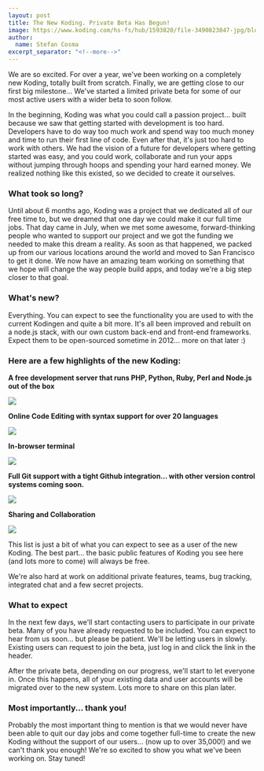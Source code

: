 ```yaml
---
layout: post
title: The New Koding. Private Beta Has Begun!
image: https://www.koding.com/hs-fs/hub/1593820/file-3490823847-jpg/blog-files/beta2.jpg?t=1475265944157
author:
  name: Stefan Cosma
excerpt_separator: "<!--more-->"
---
```


We are so excited. For over a year, we've been working on a completely new Koding, totally built from scratch. Finally, we are getting close to our first big milestone... We've started a limited private beta for some of our most active users with a wider beta to soon follow.
<!--more-->

In the beginning, Koding was what you could call a passion project... built because we saw that getting started with development is too hard. Developers have to do way too much work and spend way too much money and time to run their first line of code. Even after that, it's just too hard to work with others. We had the vision of a future for developers where getting started was easy, and you could work, collaborate and run your apps without jumping through hoops and spending your hard earned money. We realized nothing like this existed, so we decided to create it ourselves.  

### What took so long?

Until about 6 months ago, Koding was a project that we dedicated all of our free time to, but we dreamed that one day we could make it our full time jobs. That day came in July, when we met some awesome, forward-thinking people who wanted to support our project and we got the funding we needed to make this dream a reality. As soon as that happened, we packed up from our various locations around the world and moved to San Francisco to get it done. We now have an amazing team working on something that we hope will change the way people build apps, and today we're a big step closer to that goal.

### What's new?

Everything. You can expect to see the functionality you are used to with the current Kodingen and quite a bit more. It's all been improved and rebuilt on a node.js stack, with our own custom back-end and front-end frameworks. Expect them to be open-sourced sometime in 2012... more on that later :)

### Here are a few highlights of the new Koding:

**A free development server that runs PHP, Python, Ruby, Perl and Node.js out of the box**

![][2]

**Online Code Editing with syntax support for over 20 languages**

![][3]

**In-browser terminal**

![][4]

**Full Git support with a tight Github integration... with other version control systems coming soon.**

![][5]

**Sharing and Collaboration**

![][6]

This list is just a bit of what you can expect to see as a user of the new Koding. The best part... the basic public features of Koding you see here (and lots more to come) will always be free.

We're also hard at work on additional private features, teams, bug tracking, integrated chat and a few secret projects.

### What to expect

In the next few days, we'll start contacting users to participate in our private beta. Many of you have already requested to be included. You can expect to hear from us soon... but please be patient. We'll be letting users in slowly. Existing users can request to join the beta, just log in and click the link in the header.

After the private beta, depending on our progress, we'll start to let everyone in. Once this happens, all of your existing data and user accounts will be migrated over to the new system. Lots more to share on this plan later.

### Most importantly... thank you!

Probably the most important thing to mention is that we would never have been able to quit our day jobs and come together full-time to create the new Koding without the support of our users... (now up to over 35,000!) and we can't thank you enough! We're so excited to show you what we've been working on. Stay tuned!

[1]: https://www.koding.com/hs-fs/hub/1593820/file-3490823847-jpg/blog-files/beta2.jpg?t=1475265944157
[2]: https://www.koding.com/hs-fs/hub/1593820/file-3490823857-jpg/blog-files/server.jpg?t=1475265944157
[3]: https://www.koding.com/hs-fs/hub/1593820/file-3490823867-jpg/blog-files/editing.jpg?t=1475265944157
[4]: https://www.koding.com/hs-fs/hub/1593820/file-3490823877-jpg/blog-files/terminal.jpg?t=1475265944157
[5]: https://www.koding.com/hs-fs/hub/1593820/file-3490823887-jpg/blog-files/git.jpg?t=1475265944157
[6]: https://www.koding.com/hs-fs/hub/1593820/file-3490823897-jpg/blog-files/sharing.jpg?t=1475265944157
